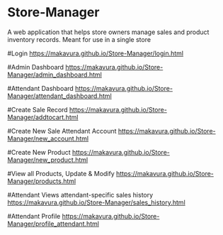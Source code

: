 # Store-Manager
A web application that helps store owners manage sales and product inventory records. Meant for use in a single store

#Login 
https://makavura.github.io/Store-Manager/login.html

#Admin Dashboard
https://makavura.github.io/Store-Manager/admin_dashboard.html

#Attendant Dashboard
https://makavura.github.io/Store-Manager/attendant_dashboard.html

#Create Sale Record
https://makavura.github.io/Store-Manager/addtocart.html

#Create New Sale Attendant Account
https://makavura.github.io/Store-Manager/new_account.html

#Create New Product
https://makavura.github.io/Store-Manager/new_product.html

#View all Products, Update & Modify
https://makavura.github.io/Store-Manager/products.html

#Attendant Views attendant-specific sales history
https://makavura.github.io/Store-Manager/sales_history.html


#Attendant Profile
https://makavura.github.io/Store-Manager/profile_attendant.html

